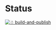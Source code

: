 # Status

[![☃ build-and-publish](https://github.com/mazoea/docker-ruff/actions/workflows/ci.yml/badge.svg?branch=latest)](https://github.com/mazoea/docker-ruff/actions/workflows/ci.yml)
